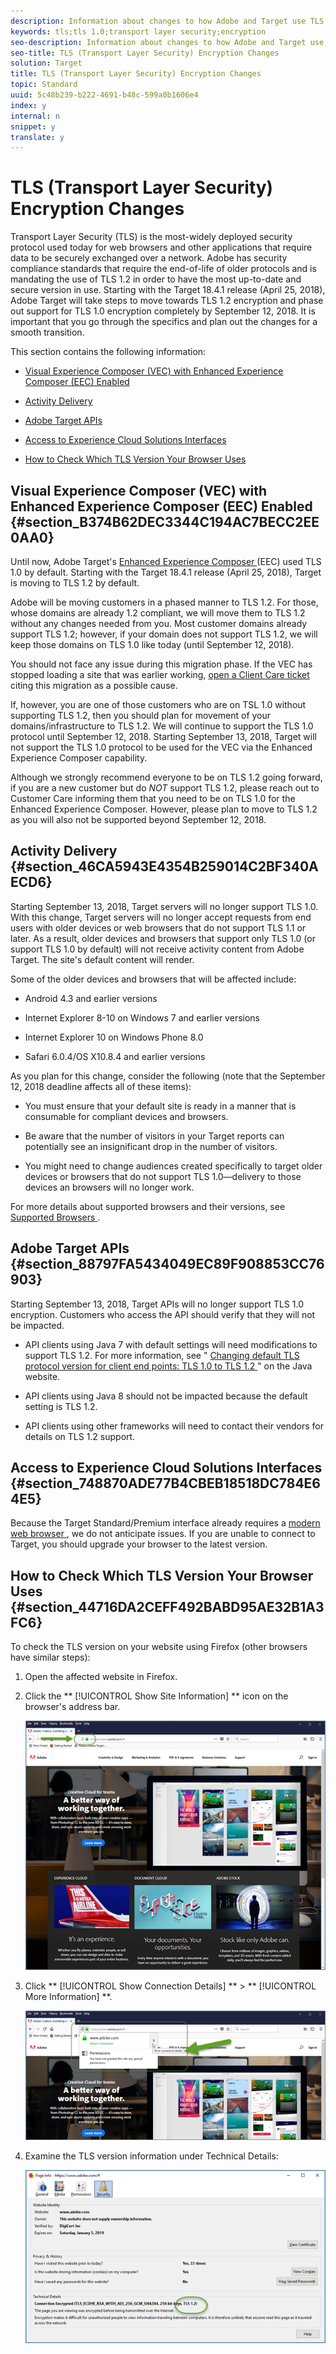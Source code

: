```yaml
---
description: Information about changes to how Adobe and Target use TLS (Transport Layer Security) to maintain the highest security standards and promote the safety of customer data.
keywords: tls;tls 1.0;transport layer security;encryption
seo-description: Information about changes to how Adobe and Target use TLS (Transport Layer Security) to maintain the highest security standards and promote the safety of customer data.
seo-title: TLS (Transport Layer Security) Encryption Changes
solution: Target
title: TLS (Transport Layer Security) Encryption Changes
topic: Standard
uuid: 5c48b239-b222-4691-b48c-599a0b1606e4
index: y
internal: n
snippet: y
translate: y
---
```


# TLS (Transport Layer Security) Encryption Changes

Transport Layer Security (TLS) is the most-widely deployed security protocol used today for web browsers and other applications that require data to be securely exchanged over a network. Adobe has security compliance standards that require the end-of-life of older protocols and is mandating the use of TLS 1.2 in order to have the most up-to-date and secure version in use. Starting with the Target 18.4.1 release (April 25, 2018), Adobe Target will take steps to move towards TLS 1.2 encryption and phase out support for TLS 1.0 encryption completely by September 12, 2018. It is important that you go through the specifics and plan out the changes for a smooth transition. 

This section contains the following information: 


* [ Visual Experience Composer (VEC) with Enhanced Experience Composer (EEC) Enabled ](c_tls-transport-layer-security-encryption.md#section_B374B62DEC3344C194AC7BECC2EE0AA0) 

* [ Activity Delivery ](c_tls-transport-layer-security-encryption.md#section_46CA5943E4354B259014C2BF340AECD6) 

* [ Adobe Target APIs ](c_tls-transport-layer-security-encryption.md#section_88797FA5434049EC89F908853CC76903) 

* [ Access to Experience Cloud Solutions Interfaces ](c_tls-transport-layer-security-encryption.md#section_748870ADE77B4CBEB18518DC784E64E5) 

* [ How to Check Which TLS Version Your Browser Uses ](c_tls-transport-layer-security-encryption.md#section_44716DA2CEFF492BABD95AE32B1A3FC6) 



## Visual Experience Composer (VEC) with Enhanced Experience Composer (EEC) Enabled {#section_B374B62DEC3344C194AC7BECC2EE0AA0}

Until now, Adobe Target's [ Enhanced Experience Composer ](c_experiences.md#section_34265986611B4AB8A0E4D6ACC25EF91D) (EEC) used TLS 1.0 by default. Starting with the Target 18.4.1 release (April 25, 2018), Target is moving to TLS 1.2 by default. 

Adobe will be moving customers in a phased manner to TLS 1.2. For those, whose domains are already 1.2 compliant, we will move them to TLS 1.2 without any changes needed from you. Most customer domains already support TLS 1.2; however, if your domain does not support TLS 1.2, we will keep those domains on TLS 1.0 like today (until September 12, 2018). 

You should not face any issue during this migration phase. If the VEC has stopped loading a site that was earlier working, [ open a Client Care ticket ](r_problem.md#reference_ACA3391A00EF467B87930A450050077C) citing this migration as a possible cause. 

If, however, you are one of those customers who are on TSL 1.0 without supporting TLS 1.2, then you should plan for movement of your domains/infrastructure to TLS 1.2. We will continue to support the TLS 1.0 protocol until September 12, 2018. Starting September 13, 2018, Target will not support the TLS 1.0 protocol to be used for the VEC via the Enhanced Experience Composer capability. 

Although we strongly recommend everyone to be on TLS 1.2 going forward, if you are a new customer but do *NOT* support TLS 1.2, please reach out to Customer Care informing them that you need to be on TLS 1.0 for the Enhanced Experience Composer. However, please plan to move to TLS 1.2 as you will also not be supported beyond September 12, 2018. 

## Activity Delivery {#section_46CA5943E4354B259014C2BF340AECD6}

Starting September 13, 2018, Target servers will no longer support TLS 1.0. With this change, Target servers will no longer accept requests from end users with older devices or web browsers that do not support TLS 1.1 or later. As a result, older devices and browsers that support only TLS 1.0 (or support TLS 1.0 by default) will not receive activity content from Adobe Target. The site's default content will render. 

Some of the older devices and browsers that will be affected include: 


* Android 4.3 and earlier versions 

* Internet Explorer 8-10 on Windows 7 and earlier versions 

* Internet Explorer 10 on Windows Phone 8.0 

* Safari 6.0.4/OS X10.8.4 and earlier versions 



As you plan for this change, consider the following (note that the September 12, 2018 deadline affects all of these items): 


* You must ensure that your default site is ready in a manner that is consumable for compliant devices and browsers. 

* Be aware that the number of visitors in your Target reports can potentially see an insignificant drop in the number of visitors. 

* You might need to change audiences created specifically to target older devices or browsers that do not support TLS 1.0—delivery to those devices an browsers will no longer work. 



For more details about supported browsers and their versions, see [ Supported Browsers ](r_supported_browsers.md#reference_01B4BF99E7D545A7998773202A2F6100). 

## Adobe Target APIs {#section_88797FA5434049EC89F908853CC76903}

Starting September 13, 2018, Target APIs will no longer support TLS 1.0 encryption. Customers who access the API should verify that they will not be impacted. 


* API clients using Java 7 with default settings will need modifications to support TLS 1.2. For more information, see " [ Changing default TLS protocol version for client end points: TLS 1.0 to TLS 1.2 ](https://www.java.com/en/configure_crypto.html)" on the Java website. 

* API clients using Java 8 should not be impacted because the default setting is TLS 1.2. 

* API clients using other frameworks will need to contact their vendors for details on TLS 1.2 support. 



## Access to Experience Cloud Solutions Interfaces {#section_748870ADE77B4CBEB18518DC784E64E5}

Because the Target Standard/Premium interface already requires a [ modern web browser ](r_supported_browsers.md#reference_01B4BF99E7D545A7998773202A2F6100), we do not anticipate issues. If you are unable to connect to Target, you should upgrade your browser to the latest version. 

## How to Check Which TLS Version Your Browser Uses {#section_44716DA2CEFF492BABD95AE32B1A3FC6}

To check the TLS version on your website using Firefox (other browsers have similar steps): 


1. Open the affected website in Firefox. 

1. Click the ** [!UICONTROL  Show Site Information] ** icon on the browser's address bar. 

   ![](../../../assets/firefox_more_info.png) 

1. Click ** [!UICONTROL  Show Connection Details] ** > ** [!UICONTROL  More Information] **. 

   ![](../../../assets/firefox_more_info_2.png) 

1. Examine the TLS version information under Technical Details: 

   ![](../../../assets/firefox_more_info_3.png) 


